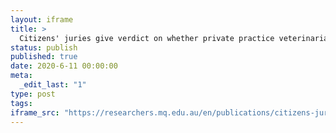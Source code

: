 ```yaml
---
layout: iframe
title: >
  Citizens' juries give verdict on whether private practice veterinarians should attend unvaccinated Hendra virus suspect horses
status: publish
published: true
date: 2020-6-11 00:00:00
meta:
  _edit_last: "1"
type: post
tags:
iframe_src: "https://researchers.mq.edu.au/en/publications/citizens-juries-give-verdict-on-whether-private-practice-veterina"
---
```

        